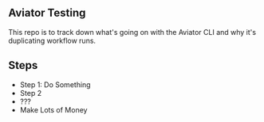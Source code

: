 Aviator Testing
---------------

This repo is to track down what's going on with the Aviator CLI and why it's duplicating workflow runs.

Steps
-----

* Step 1: Do Something
* Step 2
* ???
* Make Lots of Money
